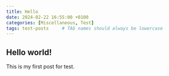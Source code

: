 ```yaml
---
title: Hello
date: 2024-02-22 16:55:00 +0100
categories: [Miscellaneous, Test]
tags: test-posts     # TAG names should always be lowercase
---
```

## Hello world! 
This is my first post for test. 